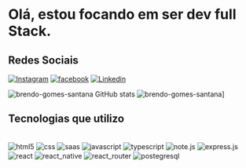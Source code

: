 # Olá, estou focando em ser dev full Stack.

## Redes Sociais
[![Instagram](https://img.shields.io/badge/Instagram-E4405F?style=for-the-badge&logo=instagram&logoColor=white)](https://www.instagram.com/brem._.s/)
[![facebook](https://img.shields.io/badge/Facebook-1877F2?style=for-the-badge&logo=facebook&logoColor=white)](https://www.facebook.com/profile.php?id=100016522992617)
[![Linkedin](https://img.shields.io/badge/LinkedIn-0077B5?style=for-the-badge&logo=linkedin&logoColor=white)](https://www.linkedin.com/in/brendo-gomes-a90210232/)

![brendo-gomes-santana GitHub stats](https://github-readme-stats.vercel.app/api?username=brendo-gomes-santana&show_icons=true&theme=dracula)
![brendo-gomes-santana](https://github-readme-stats.vercel.app/api/top-langs/?username=brendo-gomes-santana&hide_progress=false)] 

## Tecnologias que utilizo
<div style='display: inline_block'><br/>
  <img align='center' alt='html5' src='https://img.shields.io/badge/HTML5-E34F26?style=for-the-badge&logo=html5&logoColor=white'>
  <img align='center' alt='css' src='https://img.shields.io/badge/CSS3-1572B6?style=for-the-badge&logo=css3&logoColor=white'>
  <img align='center' alt='saas' src='https://img.shields.io/badge/Sass-CC6699?style=for-the-badge&logo=sass&logoColor=white'>
  <img align='center' alt='javascript' src='https://img.shields.io/badge/JavaScript-323330?style=for-the-badge&logo=javascript&logoColor=F7DF1E'>
  <img align='center' alt='typescript' src='https://img.shields.io/badge/TypeScript-007ACC?style=for-the-badge&logo=typescript&logoColor=white'>
  <img align='center' alt='note.js' src='https://img.shields.io/badge/Node.js-43853D?style=for-the-badge&logo=node.js&logoColor=white'>
  <img align='center' alt='express.js' src='https://img.shields.io/badge/Express.js-404D59?style=for-the-badge'>
  <img align='center' alt='react' src='https://img.shields.io/badge/React-20232A?style=for-the-badge&logo=react&logoColor=61DAFB'>
  <img align='center' alt='react_native' src='https://img.shields.io/badge/React_Native-20232A?style=for-the-badge&logo=react&logoColor=61DAFB'>
  <img align='center' alt='react_router' src='https://img.shields.io/badge/React_Router-CA4245?style=for-the-badge&logo=react-router&logoColor=white'>
  <img align='center' alt='postegresql' src='https://img.shields.io/badge/PostgreSQL-316192?style=for-the-badge&logo=postgresql&logoColor=white'>
</div>
